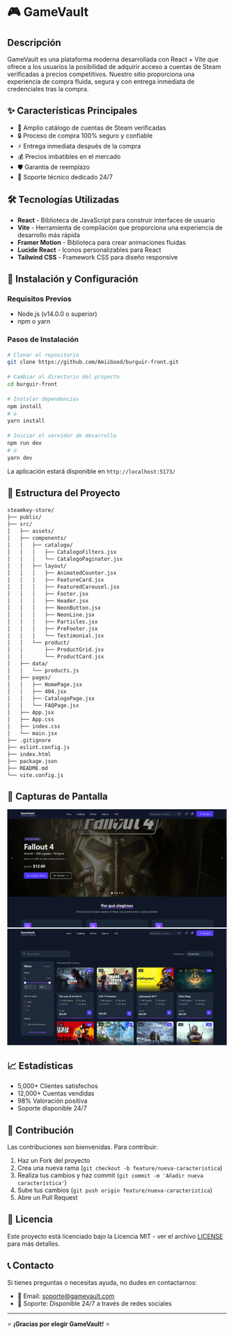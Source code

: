# 🎮 GameVault

## Descripción

GameVault es una plataforma moderna desarrollada con React + Vite que ofrece a los usuarios la posibilidad de adquirir acceso a cuentas de Steam verificadas a precios competitivos. Nuestro sitio proporciona una experiencia de compra fluida, segura y con entrega inmediata de credenciales tras la compra.

## ✨ Características Principales

- 🛒 Amplio catálogo de cuentas de Steam verificadas
- 🔒 Proceso de compra 100% seguro y confiable
- ⚡ Entrega inmediata después de la compra
- 💰 Precios imbatibles en el mercado
- 🛡️ Garantía de reemplazo
- 🌟 Soporte técnico dedicado 24/7

## 🛠️ Tecnologías Utilizadas

- **React** - Biblioteca de JavaScript para construir interfaces de usuario
- **Vite** - Herramienta de compilación que proporciona una experiencia de desarrollo más rápida
- **Framer Motion** - Biblioteca para crear animaciones fluidas
- **Lucide React** - Iconos personalizables para React
- **Tailwind CSS** - Framework CSS para diseño responsive

## 🚀 Instalación y Configuración

### Requisitos Previos

- Node.js (v14.0.0 o superior)
- npm o yarn

### Pasos de Instalación

```bash
# Clonar el repositorio
git clone https://github.com/AmiiGood/burguir-front.git

# Cambiar al directorio del proyecto
cd burguir-front

# Instalar dependencias
npm install
# o
yarn install

# Iniciar el servidor de desarrollo
npm run dev
# o
yarn dev
```

La aplicación estará disponible en `http://localhost:5173/`

## 📁 Estructura del Proyecto

```
steamkey-store/
├── public/
├── src/
│   ├── assets/
│   ├── components/
│   │   ├── catalogo/
│   │   │   ├── CatalogoFilters.jsx
│   │   │   └── CatalogoPaginator.jsx
│   │   ├── layout/
│   │   │   ├── AnimatedCounter.jsx
│   │   │   ├── FeatureCard.jsx
│   │   │   ├── FeaturedCarousel.jsx
│   │   │   ├── Footer.jsx
│   │   │   ├── Header.jsx
│   │   │   ├── NeonButton.jsx
│   │   │   ├── NeonLine.jsx
│   │   │   ├── Particles.jsx
│   │   │   ├── PreFooter.jsx
│   │   │   └── Testimonial.jsx
│   │   └── product/
│   │       ├── ProductGrid.jsx
│   │       └── ProductCard.jsx
│   ├── data/
│   │   └── products.js
│   ├── pages/
│   │   ├── HomePage.jsx
│   │   ├── 404.jsx
│   │   ├── CatalogoPage.jsx
│   │   └── FAQPage.jsx
│   ├── App.jsx
│   ├── App.css
│   ├── index.css
│   └── main.jsx
├── .gitignore
├── eslint.config.js
├── index.html
├── package.json
├── README.md
└── vite.config.js
```

## 📱 Capturas de Pantalla

![Página de Inicio](readme-assets/inicio.png)
![Catálogo de Productos](readme-assets/catalogo.png)

## 📈 Estadísticas

- 5,000+ Clientes satisfechos
- 12,000+ Cuentas vendidas
- 98% Valoración positiva
- Soporte disponible 24/7

## 🤝 Contribución

Las contribuciones son bienvenidas. Para contribuir:

1. Haz un Fork del proyecto
2. Crea una nueva rama (`git checkout -b feature/nueva-caracteristica`)
3. Realiza tus cambios y haz commit (`git commit -m 'Añadir nueva característica'`)
4. Sube tus cambios (`git push origin feature/nueva-caracteristica`)
5. Abre un Pull Request

## 📝 Licencia

Este proyecto está licenciado bajo la Licencia MIT - ver el archivo [LICENSE](LICENSE) para más detalles.

## 📞 Contacto

Si tienes preguntas o necesitas ayuda, no dudes en contactarnos:

- 📧 Email: soporte@gamevault.com
- 📱 Soporte: Disponible 24/7 a través de redes sociales

---

⭐ **¡Gracias por elegir GameVault!** ⭐
